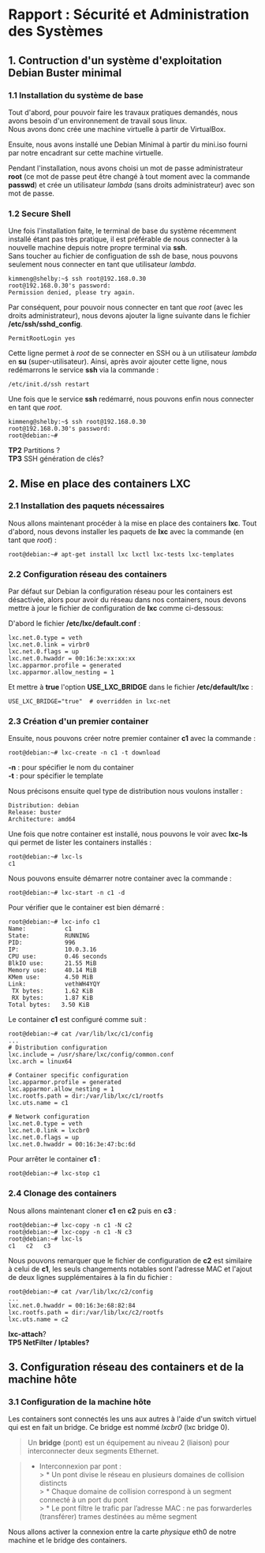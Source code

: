 # Rapport : Sécurité et Administration des Systèmes   
  
## 1. Contruction d'un système d'exploitation Debian Buster minimal  

###  1.1 Installation du système de base
 
Tout d'abord, pour pouvoir faire les travaux pratiques demandés, nous avons besoin d'un environnement de travail sous linux.  
Nous avons donc crée une machine virtuelle à partir de VirtualBox.  

Ensuite, nous avons installé une Debian Minimal à partir du mini.iso fourni par notre encadrant sur cette machine virtuelle.  

Pendant l'installation, nous avons choisi un mot de passe administrateur **root** (ce mot de passe peut être changé à tout moment avec la commande **passwd**) et crée un utilisateur *lambda* (sans droits administrateur) avec son mot de passe.  

### 1.2 Secure Shell

Une fois l'installation faite, le terminal de base du système récemment installé étant pas très pratique, il est préférable de nous connecter à la nouvelle machine depuis notre propre terminal via **ssh**.  
Sans toucher au fichier de configuation de ssh de base, nous pouvons seulement nous connecter en tant que utilisateur *lambda*.

    kimmeng@shelby:~$ ssh root@192.168.0.30  
    root@192.168.0.30's password:  
    Permission denied, please try again.

Par conséquent, pour pouvoir nous connecter en tant que *root* (avec les droits administrateur), nous devons ajouter la ligne suivante dans le fichier **/etc/ssh/sshd_config**.  
    
    PermitRootLogin yes

Cette ligne permet à *root* de se connecter en SSH ou à un utilisateur *lambda* en **su** (super-utilisateur). Ainsi, après avoir ajouter cette ligne, nous redémarrons le service **ssh** via la commande :  

    /etc/init.d/ssh restart  

Une fois que le service **ssh** redémarré, nous pouvons enfin nous connecter en tant que *root*.


    kimmeng@shelby:~$ ssh root@192.168.0.30  
    root@192.168.0.30's password:   
    root@debian:~#  


**TP2** Partitions ?  
**TP3** SSH génération de clés?


## 2. Mise en place des containers LXC
### 2.1 Installation des paquets nécessaires 
Nous allons maintenant procéder à la mise en place des containers **lxc**. Tout d'abord, nous devons installer les paquets de **lxc** avec la commande (en tant que *root*) :  

    root@debian:~# apt-get install lxc lxctl lxc-tests lxc-templates  

### 2.2 Configuration réseau des containers

Par défaut sur Debian la configuration réseau pour les containers est désactivée, alors pour avoir du réseau dans nos containers, nous devons mettre à jour le fichier de configuration de **lxc** comme ci-dessous:  

D'abord le fichier **/etc/lxc/default.conf** : 

    lxc.net.0.type = veth
    lxc.net.0.link = virbr0
    lxc.net.0.flags = up
    lxc.net.0.hwaddr = 00:16:3e:xx:xx:xx
    lxc.apparmor.profile = generated
    lxc.apparmor.allow_nesting = 1

Et mettre à **true** l'option **USE_LXC_BRIDGE** dans le fichier **/etc/default/lxc** :  
    
    USE_LXC_BRIDGE="true"  # overridden in lxc-net

### 2.3 Création d'un premier container

Ensuite, nous pouvons créer notre premier container **c1** avec la commande :  

    root@debian:~# lxc-create -n c1 -t download  

**-n** : pour spécifier le nom du container  
**-t** : pour spécifier le template  

Nous précisons ensuite quel type de distribution nous voulons installer :

    Distribution: debian
    Release: buster
    Architecture: amd64  

Une fois que notre container est installé, nous pouvons le voir avec **lxc-ls** qui permet de lister les containers installés : 

    root@debian:~# lxc-ls
    c1  

Nous pouvons ensuite démarrer notre container avec la commande :  
    
    root@debian:~# lxc-start -n c1 -d

Pour vérifier que le container est bien démarré : 

    root@debian:~# lxc-info c1
    Name:           c1
    State:          RUNNING
    PID:            996
    IP:             10.0.3.16
    CPU use:        0.46 seconds
    BlkIO use:      21.55 MiB
    Memory use:     40.14 MiB
    KMem use:       4.50 MiB
    Link:           vethWH4YQY
     TX bytes:      1.62 KiB
     RX bytes:      1.87 KiB
    Total bytes:   3.50 KiB  

Le container **c1** est configuré comme suit : 

    root@debian:~# cat /var/lib/lxc/c1/config 
    ...
    # Distribution configuration
    lxc.include = /usr/share/lxc/config/common.conf
    lxc.arch = linux64

    # Container specific configuration
    lxc.apparmor.profile = generated
    lxc.apparmor.allow_nesting = 1
    lxc.rootfs.path = dir:/var/lib/lxc/c1/rootfs
    lxc.uts.name = c1

    # Network configuration
    lxc.net.0.type = veth
    lxc.net.0.link = lxcbr0
    lxc.net.0.flags = up
    lxc.net.0.hwaddr = 00:16:3e:47:bc:6d  

Pour arrêter le container **c1** :

    root@debian:~# lxc-stop c1

### 2.4 Clonage des containers

Nous allons maintenant cloner **c1** en **c2** puis en **c3** :

    root@debian:~# lxc-copy -n c1 -N c2
    root@debian:~# lxc-copy -n c1 -N c3
    root@debian:~# lxc-ls
    c1   c2   c3

Nous pouvons remarquer que le fichier de configuration de **c2** est similaire à celui de **c1**, les seuls changements notables sont l'adresse MAC et l'ajout de deux lignes supplémentaires à la fin du fichier : 

    root@debian:~# cat /var/lib/lxc/c2/config 
    ...
    lxc.net.0.hwaddr = 00:16:3e:68:82:84
    lxc.rootfs.path = dir:/var/lib/lxc/c2/rootfs
    lxc.uts.name = c2

**lxc-attach**?  
**TP5 NetFilter / Iptables?**  

## 3. Configuration réseau des containers et de la machine hôte  

### 3.1 Configuration de la machine hôte  

Les containers sont connectés les uns aux autres à l'aide d'un switch virtuel qui est en fait un bridge. Ce bridge est nommé *lxcbr0* (lxc bridge 0).  

>Un **bridge** (pont) est un équipement au niveau 2 (liaison) pour interconnecter deux segments Ethernet.

>* Interconnexion par pont :  
    >   * Un pont divise le réseau en plusieurs domaines de collision distincts  
    >   * Chaque domaine de collision correspond à un segment connecté à un port du pont  
    >   * Le pont filtre le trafic par l’adresse MAC : ne pas forwarderles (transférer) trames destinées au même segment  

Nous allons activer la connexion entre la carte *physique* eth0 de notre machine et le bridge des containers.  

